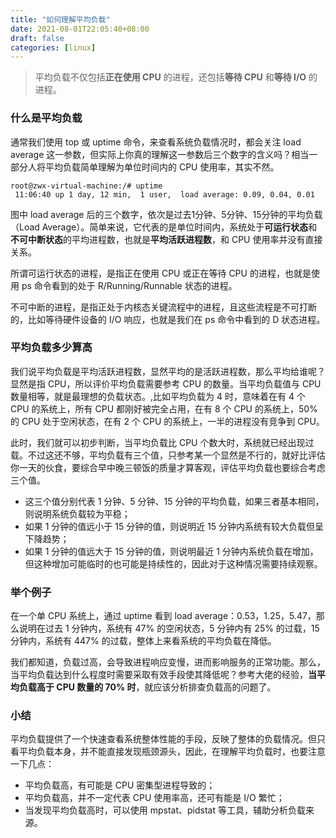 ```yaml
---
title: "如何理解平均负载"
date: 2021-08-01T22:05:40+08:00
draft: false
categories: [linux]
---
```


> 平均负载不仅包括**正在使用 CPU** 的进程，还包括**等待 CPU** 和**等待 I/O** 的进程。  

### 什么是平均负载

通常我们使用 top 或 uptime 命令，来查看系统负载情况时，都会关注 load average 这一参数，但实际上你真的理解这一参数后三个数字的含义吗？相当一部分人将平均负载简单理解为单位时间内的 CPU 使用率，其实不然。

```
root@zwx-virtual-machine:/# uptime
 11:06:40 up 1 day, 12 min,  1 user,  load average: 0.09, 0.04, 0.01
```

图中 load average 后的三个数字，依次是过去1分钟、5分钟、15分钟的平均负载（Load Average）。简单来说，它代表的是单位时间内，系统处于**可运行状态**和**不可中断状态**的平均进程数，也就是**平均活跃进程数**，和 CPU 使用率并没有直接关系。

所谓可运行状态的进程，是指正在使用 CPU 或正在等待 CPU 的进程，也就是使用 ps 命令看到的处于 R/Running/Runnable 状态的进程。

不可中断的进程，是指正处于内核态关键流程中的进程，且这些流程是不可打断的，比如等待硬件设备的 I/O 响应，也就是我们在 ps 命令中看到的 D 状态进程。

<!--more-->

### 平均负载多少算高

我们说平均负载是平均活跃进程数，显然平均的是活跃进程数，那么平均给谁呢？显然是指 CPU，所以评价平均负载需要参考 CPU 的数量。当平均负载值与 CPU 数量相等，就是最理想的负载状态。,比如平均负载为 4 时，意味着在有 4 个 CPU 的系统上，所有 CPU 都刚好被完全占用，在有 8 个 CPU 的系统上，50% 的 CPU 处于空闲状态，在有 2 个 CPU 的系统上，一半的进程没有竞争到 CPU。

此时，我们就可以初步判断，当平均负载比 CPU 个数大时，系统就已经出现过载。不过这还不够，平均负载有三个值，只参考某一个显然是不行的，就好比评估你一天的伙食，要综合早中晚三顿饭的质量才算客观，评估平均负载也要综合考虑三个值。

- 这三个值分别代表 1 分钟、5 分钟、15 分钟的平均负载，如果三者基本相同，则说明系统负载较为平稳；
- 如果 1 分钟的值远小于 15 分钟的值，则说明近 15 分钟内系统有较大负载但呈下降趋势；
- 如果 1 分钟的值远大于 15 分钟的值，则说明最近 1 分钟内系统负载在增加，但这种增加可能临时的也可能是持续性的，因此对于这种情况需要持续观察。

### 举个例子

在一个单 CPU 系统上，通过 uptime 看到 load average：0.53，1.25，5.47，那么说明在过去 1 分钟内，系统有 47% 的空闲状态，5 分钟内有 25% 的过载，15 分钟内，系统有 447% 的过载，整体上来看系统的平均负载在降低。

我们都知道，负载过高，会导致进程响应变慢，进而影响服务的正常功能。那么，当平均负载达到什么程度时需要采取有效手段使其降低呢？参考大佬的经验，**当平均负载高于 CPU 数量的 70% 时**，就应该分析排查负载高的问题了。

### 小结

平均负载提供了一个快速查看系统整体性能的手段，反映了整体的负载情况。但只看平均负载本身，并不能直接发现瓶颈源头，因此，在理解平均负载时，也要注意一下几点：

- 平均负载高，有可能是 CPU 密集型进程导致的；
- 平均负载高，并不一定代表 CPU 使用率高，还可有能是 I/O 繁忙；
- 当发现平均负载高时，可以使用 mpstat、pidstat 等工具，辅助分析负载来源。

